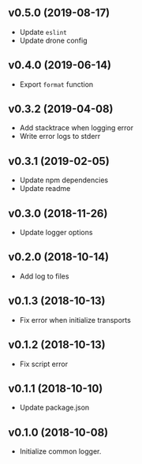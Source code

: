 ## v0.5.0 (2019-08-17)

* Update `eslint`
* Update drone config

## v0.4.0 (2019-06-14)

* Export `format` function

## v0.3.2 (2019-04-08)

* Add stacktrace when logging error
* Write error logs to stderr

## v0.3.1 (2019-02-05)

* Update npm dependencies
* Update readme

## v0.3.0 (2018-11-26)

* Update logger options

## v0.2.0 (2018-10-14)

* Add log to files

## v0.1.3 (2018-10-13)

* Fix error when initialize transports

## v0.1.2 (2018-10-13)

* Fix script error

## v0.1.1 (2018-10-10)

* Update package.json

## v0.1.0 (2018-10-08)

* Initialize common logger.
